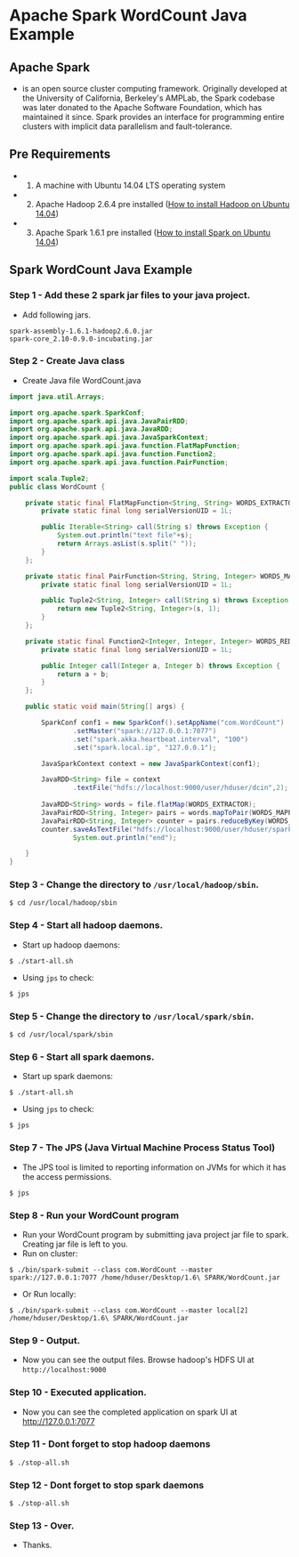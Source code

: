 # Apache Spark WordCount Java Example

## Apache Spark

* is an open source cluster computing framework. Originally developed at the University of California, Berkeley's AMPLab, the Spark codebase was later donated to the Apache Software Foundation, which has maintained it since. Spark provides an interface for programming entire clusters with implicit data parallelism and fault-tolerance.

## Pre Requirements

* 1) A machine with Ubuntu 14.04 LTS operating system
* 2) Apache Hadoop 2.6.4 pre installed ([How to install Hadoop on Ubuntu 14.04](http://hadoop.praveendeshmane.co.in/hadoop/hadoop-2-6-4-pseudo-distributed-mode-installation-on-ubuntu-14-04.jsp))
* 3) Apache Spark 1.6.1 pre installed ([How to install Spark on Ubuntu 14.04](http://spark.praveendeshmane.co.in/spark/spark-1-6-1-stand-alone-mode-installation-on-ubuntu-14-04.jsp))

## Spark WordCount Java Example

### Step 1 - Add these 2 spark jar files to your java project.

* Add following jars.

```
spark-assembly-1.6.1-hadoop2.6.0.jar
spark-core_2.10-0.9.0-incubating.jar
```

### Step 2 - Create Java class

* Create Java file WordCount.java

```java
import java.util.Arrays;

import org.apache.spark.SparkConf;
import org.apache.spark.api.java.JavaPairRDD;
import org.apache.spark.api.java.JavaRDD;
import org.apache.spark.api.java.JavaSparkContext;
import org.apache.spark.api.java.function.FlatMapFunction;
import org.apache.spark.api.java.function.Function2;
import org.apache.spark.api.java.function.PairFunction;

import scala.Tuple2;
public class WordCount {

	private static final FlatMapFunction<String, String> WORDS_EXTRACTOR = new FlatMapFunction<String, String>() {
		private static final long serialVersionUID = 1L;

		public Iterable<String> call(String s) throws Exception {
			System.out.println("text file"+s);
			return Arrays.asList(s.split(" "));
		}
	};

	private static final PairFunction<String, String, Integer> WORDS_MAPPER = new PairFunction<String, String, Integer>() {
		private static final long serialVersionUID = 1L;

		public Tuple2<String, Integer> call(String s) throws Exception {
			return new Tuple2<String, Integer>(s, 1);
		}
	};

	private static final Function2<Integer, Integer, Integer> WORDS_REDUCER = new Function2<Integer, Integer, Integer>() {
		private static final long serialVersionUID = 1L;

		public Integer call(Integer a, Integer b) throws Exception {
			return a + b;
		}
	};

	public static void main(String[] args) {

		SparkConf conf1 = new SparkConf().setAppName("com.WordCount")
				.setMaster("spark://127.0.0.1:7077")
				.set("spark.akka.heartbeat.interval", "100")
				.set("spark.local.ip", "127.0.0.1");

		JavaSparkContext context = new JavaSparkContext(conf1);

		JavaRDD<String> file = context
				.textFile("hdfs://localhost:9000/user/hduser/dcin",2);
		
		JavaRDD<String> words = file.flatMap(WORDS_EXTRACTOR);
		JavaPairRDD<String, Integer> pairs = words.mapToPair(WORDS_MAPPER);
		JavaPairRDD<String, Integer> counter = pairs.reduceByKey(WORDS_REDUCER);
		counter.saveAsTextFile("hdfs://localhost:9000/user/hduser/sparkout1/");
				System.out.println("end");

	}
}
```

### Step 3 - Change the directory to `/usr/local/hadoop/sbin`.

```
$ cd /usr/local/hadoop/sbin
```

### Step 4 - Start all hadoop daemons.

* Start up hadoop daemons:

```
$ ./start-all.sh
```

* Using `jps` to check:

```
$ jps
```

### Step 5 - Change the directory to `/usr/local/spark/sbin`.

```
$ cd /usr/local/spark/sbin
```

### Step 6 - Start all spark daemons.

* Start up spark daemons:

```
$ ./start-all.sh
```

* Using `jps` to check:

```
$ jps
```

### Step 7 - The JPS (Java Virtual Machine Process Status Tool)

* The JPS tool is limited to reporting information on JVMs for which it has the access permissions.

```
$ jps
```

### Step 8 - Run your WordCount program

* Run your WordCount program by submitting java project jar file to spark. Creating jar file is left to you.
* Run on cluster:

```
$ ./bin/spark-submit --class com.WordCount --master spark://127.0.0.1:7077 /home/hduser/Desktop/1.6\ SPARK/WordCount.jar
```

* Or Run locally:

```
$ ./bin/spark-submit --class com.WordCount --master local[2] /home/hduser/Desktop/1.6\ SPARK/WordCount.jar
```

### Step 9 - Output.

* Now you can see the output files. Browse hadoop's HDFS UI at `http://localhost:9000`

### Step 10 - Executed application. 

* Now you can see the completed application on spark UI at http://127.0.0.1:7077

### Step 11 - Dont forget to stop hadoop daemons

```
$ ./stop-all.sh
```

### Step 12 - Dont forget to stop spark daemons

```
$ ./stop-all.sh
```

### Step 13 - Over.

* Thanks.